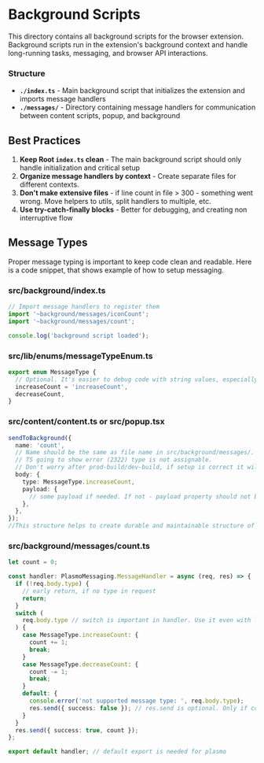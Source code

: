# Background Scripts

This directory contains all background scripts for the browser extension. Background scripts run in the extension's background context and handle long-running tasks, messaging, and browser API interactions.

### Structure

- **`./index.ts`** - Main background script that initializes the extension and imports message handlers
- **`./messages/`** - Directory containing message handlers for communication between content scripts, popup, and background

## Best Practices

1. **Keep Root `index.ts` clean** - The main background script should only handle initialization and critical setup
2. **Organize message handlers by context** - Create separate files for different contexts.
3. **Don't make extensive files** - if line count in file > 300 - something went wrong. Move helpers to utils, split handlers to multiple, etc.
4. **Use try-catch-finally blocks** - Better for debugging, and creating non interruptive flow

## Message Types

Proper message typing is important to keep code clean and readable.
Here is a code snippet, that shows example of how to setup messaging.

### src/background/index.ts

```ts
// Import message handlers to register them
import '~background/messages/iconCount';
import '~background/messages/count';

console.log('background script loaded');
```

### src/lib/enums/messageTypeEnum.ts

```ts
export enum MessageType {
  // Optional. It's easier to debug code with string values, especially if enum contains 3+ elements.
  increaseCount = 'increaseCount',
  decreaseCount,
}
```

### src/content/content.ts or src/popup.tsx

```ts
sendToBackground({
  name: 'count',
  // Name should be the same as file name in src/background/messages/.
  // TS going to show error (2322) type is not assignable.
  // Don't worry after prod-build/dev-build, if setup is correct it will go away.
  body: {
    type: MessageType.increaseCount,
    payload: {
      // some payload if needed. If not - payload property should not be included at all
    },
  },
});
//This structure helps to create durable and maintainable structure of messages
```

### src/background/messages/count.ts

```ts
let count = 0;

const handler: PlasmoMessaging.MessageHandler = async (req, res) => {
  if (!req.body.type) {
    // early return, if no type in request
    return;
  }
  switch (
    req.body.type // switch is important in handler. Use it even with low number of cases, for better scalability and readability
  ) {
    case MessageType.increaseCount: {
      count += 1;
      break;
    }
    case MessageType.decreaseCount: {
      count -= 1;
      break;
    }
    default: {
      console.error('not supported message type: ', req.body.type);
      res.send({ success: false }); // res.send is optional. Only if content/popup supposed to receive some value
    }
  }
  res.send({ success: true, count });
};

export default handler; // default export is needed for plasmo
```
